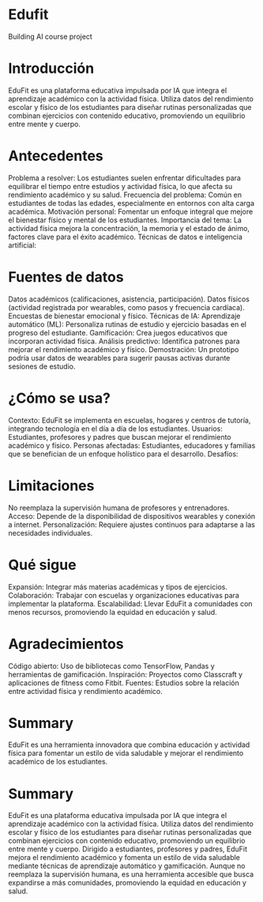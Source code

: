 # Edufit
Building AI course project

# Introducción
EduFit es una plataforma educativa impulsada por IA que integra el aprendizaje académico con la actividad física. Utiliza datos del rendimiento escolar y físico de los estudiantes para diseñar rutinas personalizadas que combinan ejercicios con contenido educativo, promoviendo un equilibrio entre mente y cuerpo.

# Antecedentes

Problema a resolver: Los estudiantes suelen enfrentar dificultades para equilibrar el tiempo entre estudios y actividad física, lo que afecta su rendimiento académico y su salud.
Frecuencia del problema: Común en estudiantes de todas las edades, especialmente en entornos con alta carga académica.
Motivación personal: Fomentar un enfoque integral que mejore el bienestar físico y mental de los estudiantes.
Importancia del tema: La actividad física mejora la concentración, la memoria y el estado de ánimo, factores clave para el éxito académico.
Técnicas de datos e inteligencia artificial:

# Fuentes de datos

Datos académicos (calificaciones, asistencia, participación).
Datos físicos (actividad registrada por wearables, como pasos y frecuencia cardíaca).
Encuestas de bienestar emocional y físico.
Técnicas de IA:
Aprendizaje automático (ML): Personaliza rutinas de estudio y ejercicio basadas en el progreso del estudiante.
Gamificación: Crea juegos educativos que incorporan actividad física.
Análisis predictivo: Identifica patrones para mejorar el rendimiento académico y físico.
Demostración: Un prototipo podría usar datos de wearables para sugerir pausas activas durante sesiones de estudio.

# ¿Cómo se usa?

Contexto: EduFit se implementa en escuelas, hogares y centros de tutoría, integrando tecnología en el día a día de los estudiantes.
Usuarios: Estudiantes, profesores y padres que buscan mejorar el rendimiento académico y físico.
Personas afectadas: Estudiantes, educadores y familias que se benefician de un enfoque holístico para el desarrollo.
Desafíos:

# Limitaciones

No reemplaza la supervisión humana de profesores y entrenadores.
Acceso: Depende de la disponibilidad de dispositivos wearables y conexión a internet.
Personalización: Requiere ajustes continuos para adaptarse a las necesidades individuales.

# Qué sigue

Expansión: Integrar más materias académicas y tipos de ejercicios.
Colaboración: Trabajar con escuelas y organizaciones educativas para implementar la plataforma.
Escalabilidad: Llevar EduFit a comunidades con menos recursos, promoviendo la equidad en educación y salud.

# Agradecimientos

Código abierto: Uso de bibliotecas como TensorFlow, Pandas y herramientas de gamificación.
Inspiración: Proyectos como Classcraft y aplicaciones de fitness como Fitbit.
Fuentes: Estudios sobre la relación entre actividad física y rendimiento académico.

# Summary

EduFit es una herramienta innovadora que combina educación y actividad física para fomentar un estilo de vida saludable y mejorar el rendimiento académico de los estudiantes.

# Summary
EduFit es una plataforma educativa impulsada por IA que integra el aprendizaje académico con la actividad física. Utiliza datos del rendimiento escolar y físico de los estudiantes para diseñar rutinas personalizadas que combinan ejercicios con contenido educativo, promoviendo un equilibrio entre mente y cuerpo. Dirigido a estudiantes, profesores y padres, EduFit mejora el rendimiento académico y fomenta un estilo de vida saludable mediante técnicas de aprendizaje automático y gamificación. Aunque no reemplaza la supervisión humana, es una herramienta accesible que busca expandirse a más comunidades, promoviendo la equidad en educación y salud.
